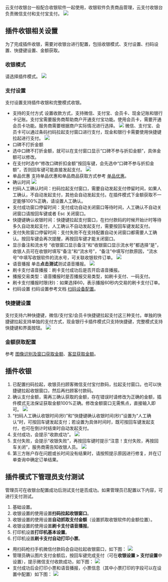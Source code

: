 云支付收银台一般配合收银软件一起使用，收银软件负责商品管理，云支付收银台负责微信支付和支付宝支付。
![](https://main.qcloudimg.com/raw/07ffa58df3cbc4e0ea3c8413b76bc687.png) 

## 插件收银相关设置
为了完成插件收银，需要对收银台进行配置，包括收银模式、支付设置、扫码设置、快捷键设置、金额获取。
### 收银模式
请选择插件模式。
![](https://main.qcloudimg.com/raw/69f48461e97438e09264aaa632fd41cd.png)
### 支付设置
支付设置支持插件收银和完整模式收银。
- 支持的支付方式
设置收款方式，支持微信、支付宝、会员卡、现金记账和银行卡记账。支付宝需要服务商帮助商户开通支付宝功能。使用会员卡，需要开通会员卡功能。服务商需要根据商户实际情况进行选择。
![](https://main.qcloudimg.com/raw/76ab2f1d58376d04edaa9213ef7471fb.png)
微信、支付宝、会员卡可以通过条码扫码拉起支付窗口进行支付，现金和银行卡需要使用快捷键拉起进行支付。
![](https://main.qcloudimg.com/raw/6117535df0a22e2a5c5c772be34203ec.png)
- 口碑不打折金额
 - 选中口碑不打折金额，就可以在支付窗口显示“口碑不参与折扣金额”，具体金额可以修改。
 - 在支付时选中“修改口碑折扣金额”按回车键，会先选中“口碑不参与折扣金额”，否则回车键可能直接发起支付。
![](https://main.qcloudimg.com/raw/80c06dce064d7fda0f73c0095c5d5d02.png)
- 单品优惠
支持单品优惠和单品商品获取方式参考 [单品优惠](https://cloud.tencent.com/document/product/569/39011)。
- 确认时间
![](https://main.qcloudimg.com/raw/dcbc4d67b37e3c8c0fad2aa2bfa584e0.png)
 - 扫码人工确认时间：扫码拉起支付窗口，需要自动发起支付停留时间，如果人工确认，不自动发起支付，其他会自动发起支付。在插件模式下金额获取不一定能够100%正确，请设置人工确认。
 - 支付成功窗口停留时间：支付成功自动关闭窗口等待时间，人工确认不自动关闭窗口请按回车键或者 Esc 关闭窗口。
 - 快捷键确认收银时间：快捷键拉起支付窗口，在扫付款码的时候开始计时等待多久自动发起支付，人工确认不自动发起支付，需要按回车键发起支付。
 - 支付失败窗口停留时间：支付失败不在支持配置自动关闭窗口都需要人工确认。按回车键会再次提醒，再按回车键才能关闭窗口。
- 显示备注和流水号
“收银窗口显示备注”和“收银窗口显示流水号”都选择“是”，收银人员可在收银时填写“备注”和“流水号”，“备注”中填写付款原因，“流水号”中填写收银软件的流水号，可关联收银软件订单。
![](https://main.qcloudimg.com/raw/1cdc2dce79d2fe1afedbc1d8cac58531.png)
- 语音播报
单击**点击测试**测试语音播报。
![](https://main.qcloudimg.com/raw/8efc88602ce2898178d1df1af2762961.png)
 - 刷卡支付语音播报：刷卡支付成功后是否开启语音播报。
 - 播报交易类型：语音播报时是否播报交易类型，如刷卡支付、一码支付。
 - 刷卡支付播报时限(秒)：如果选择60，表示播报60秒内交易的刷卡支付订单。
- 扫码设置
扫码设置参考文档 [扫码设备配置](https://cloud.tencent.com/document/product/569/39145)。

### 快捷键设置
支付支持六种快捷键，微信/支付宝/会员卡快捷键拉起支付这三种支付。单独的快捷键拉起支持单独的支付方式，现金银行卡插件模式只支持快捷键，完整模式支持快捷键和界面按钮。
 ![](https://main.qcloudimg.com/raw/611fd5ef14a07d1a259a20e2538838a3.png)

### 金额获取配置
参考 [图像识别及窗口获取金额](https://cloud.tencent.com/document/product/569/39147)、[客显获取金额](https://cloud.tencent.com/document/product/569/39142)。

## 插件收银
1. 已配置扫码拉起，收银员扫顾客微信支付宝付款码，拉起支付窗口。也可以快捷键拉起收银窗口，然后再扫顾客付款码。
3. 确认支付金额，需再三确认获取的金额，存在错误时请修改为正确的金额，插件模式无法保证获取金额100%正确。修改金额窗口无需焦点，直接输入即可。
![](https://main.qcloudimg.com/raw/60ce2b51cf0de191cc5eb50b91aa2706.png)
4. “扫码人工确认收银时间(秒)”和“快捷键确认收银时间(秒)”设置为“人工确认”时，可按回车键发起支付；若设置为具体时间时，既可按回车键发起支付，也可在倒计时结束时自动发起支付。
5. 支付成功，会提示“收款成功”。
![](https://main.qcloudimg.com/raw/b5aae60048ad4538424473bc922e75ff.png)
6. 支付失败，会提示“收银失败”，再按回车键时提示“注意！支付失败，再按回车关闭”，服务商需告知收银人员。
![](https://main.qcloudimg.com/raw/25fc245500d96318f27ae70a3b458e6e.png)
7. 第三方账户存在问题或长时间没有结果时，请按照提示原因进行修复，并在订单查询中确定订单结果。

## 插件模式下管理员支付测试
管理员可在收银台配置成功后测试支付是否成功。如果管理员已配置以下内容，可进行支付测试。
1. 基础设置。
2. 收银设置的使用设置**扫码拉起收银窗口**。
3. 收银设置的使用设置**自动抓取支付金额**（设置抓取收银软件的金额位置）。
4. 收银设置的使用设置**刷卡支付语音播报**。
5. 打印机设置**打印机基本设置**。
6. 打印机设置**刷卡支付自动打印小票**。
 - 用扫码枪扫手机微信付款码会自动拉起收银窗口，如下图：
 ![](https://main.qcloudimg.com/raw/9c7ab751046b8c722d0611c2c210e1de.png)
 - 管理员确认图片支付金额后，按回车键完成支付（可在**收银设置 > 支付设置**中设置），提示微信支付收款成功，如下图：
 ![](https://main.qcloudimg.com/raw/912c425f5730656f74979d382b195724.png)
 - 支付成功后会打印小票和语音播报，小票信息（其中小票打印的字段可以在设置中配置）如下图：
![](https://main.qcloudimg.com/raw/3ce27dc0fbfe521f3c2c071a32f40ff1.jpg)
